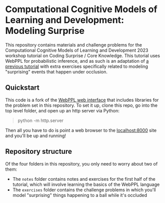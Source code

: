 # Computational Cognitive Models of Learning and Development: Modeling Surprise

This repository contains materials and challenge problems for the Computational Cognitive Models of Learning and Development 2023 workshop tutorial on Coding Surprise / Core Knowledge. This tutorial uses WebPPL for probabilistic inference, and as such is an adaptation of [a previous tutorial](https://github.com/tobiasgerstenberg/webppl_tutorial) with extra exercises specifically related to modeling "surprising" events that happen under occlusion.

## Quickstart

This code is a fork of the [WebPPL web interface](http://webppl.org/) that includes libraries for the problem set in this repository. To set it up, clone this repo, go into the top level folder, and open up an http server via Python:

> python -m http.server

Then all you have to do is point a web browser to the [localhost:8000](http://0.0.0.0:8000) site and you'll be up and running!

## Repository structure

Of the four folders in this repository, you only need to worry about two of them:

* The `notes` folder contains notes and exercises for the first half of the tutorial, which will involve learning the basics of the WebPPL language
* The `exercises` folder contains the challenge problems in which you'll model "surprising" things happening to a ball while it's occluded